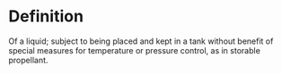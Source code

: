 # Definition

Of a liquid; subject to being placed and kept in a tank without benefit
of special measures for temperature or pressure control, as in storable
propellant.
